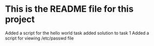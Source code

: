 # This is the README file for this project
Added a script for the hello world task
added solution to task 1
Added a script for viewing /etc/passwd file
